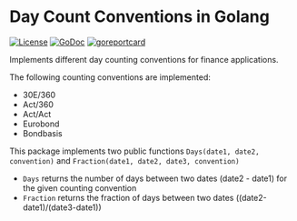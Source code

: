 # Day Count Conventions in Golang

[![License](http://img.shields.io/badge/license-MIT-red.svg?style=flat)](https://github.com/konimarti/daycount/blob/main/LICENSE)
[![GoDoc](https://godoc.org/github.com/konimarti/observer?status.svg)](https://godoc.org/github.com/konimarti/daycount)
[![goreportcard](https://goreportcard.com/badge/github.com/konimarti/observer)](https://goreportcard.com/report/github.com/konimarti/daycount)

Implements different day counting conventions for finance applications.

The following counting conventions are implemented:

- 30E/360
- Act/360
- Act/Act
- Eurobond
- Bondbasis

This package implements two public functions `Days(date1, date2, convention)` and
`Fraction(date1, date2, date3, convention)`

- `Days` returns the number of days between two dates (date2 - date1) for the given counting convention
- `Fraction` returns the fraction of days between two dates ((date2-date1)/(date3-date1))

